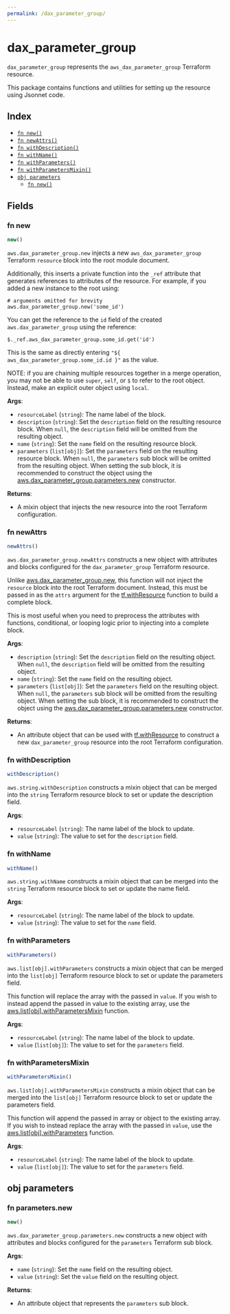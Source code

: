 ```yaml
---
permalink: /dax_parameter_group/
---
```


# dax_parameter_group

`dax_parameter_group` represents the `aws_dax_parameter_group` Terraform resource.



This package contains functions and utilities for setting up the resource using Jsonnet code.


## Index

* [`fn new()`](#fn-new)
* [`fn newAttrs()`](#fn-newattrs)
* [`fn withDescription()`](#fn-withdescription)
* [`fn withName()`](#fn-withname)
* [`fn withParameters()`](#fn-withparameters)
* [`fn withParametersMixin()`](#fn-withparametersmixin)
* [`obj parameters`](#obj-parameters)
  * [`fn new()`](#fn-parametersnew)

## Fields

### fn new

```ts
new()
```


`aws.dax_parameter_group.new` injects a new `aws_dax_parameter_group` Terraform `resource`
block into the root module document.

Additionally, this inserts a private function into the `_ref` attribute that generates references to attributes of the
resource. For example, if you added a new instance to the root using:

    # arguments omitted for brevity
    aws.dax_parameter_group.new('some_id')

You can get the reference to the `id` field of the created `aws.dax_parameter_group` using the reference:

    $._ref.aws_dax_parameter_group.some_id.get('id')

This is the same as directly entering `"${ aws_dax_parameter_group.some_id.id }"` as the value.

NOTE: if you are chaining multiple resources together in a merge operation, you may not be able to use `super`, `self`,
or `$` to refer to the root object. Instead, make an explicit outer object using `local`.

**Args**:
  - `resourceLabel` (`string`): The name label of the block.
  - `description` (`string`): Set the `description` field on the resulting resource block. When `null`, the `description` field will be omitted from the resulting object.
  - `name` (`string`): Set the `name` field on the resulting resource block.
  - `parameters` (`list[obj]`): Set the `parameters` field on the resulting resource block. When `null`, the `parameters` sub block will be omitted from the resulting object. When setting the sub block, it is recommended to construct the object using the [aws.dax_parameter_group.parameters.new](#fn-parametersnew) constructor.

**Returns**:
- A mixin object that injects the new resource into the root Terraform configuration.


### fn newAttrs

```ts
newAttrs()
```


`aws.dax_parameter_group.newAttrs` constructs a new object with attributes and blocks configured for the `dax_parameter_group`
Terraform resource.

Unlike [aws.dax_parameter_group.new](#fn-new), this function will not inject the `resource`
block into the root Terraform document. Instead, this must be passed in as the `attrs` argument for the
[tf.withResource](https://github.com/tf-libsonnet/core/tree/main/docs#fn-withresource) function to build a complete block.

This is most useful when you need to preprocess the attributes with functions, conditional, or looping logic prior to
injecting into a complete block.

**Args**:
  - `description` (`string`): Set the `description` field on the resulting object. When `null`, the `description` field will be omitted from the resulting object.
  - `name` (`string`): Set the `name` field on the resulting object.
  - `parameters` (`list[obj]`): Set the `parameters` field on the resulting object. When `null`, the `parameters` sub block will be omitted from the resulting object. When setting the sub block, it is recommended to construct the object using the [aws.dax_parameter_group.parameters.new](#fn-parametersnew) constructor.

**Returns**:
  - An attribute object that can be used with [tf.withResource](https://github.com/tf-libsonnet/core/tree/main/docs#fn-withresource) to construct a new `dax_parameter_group` resource into the root Terraform configuration.


### fn withDescription

```ts
withDescription()
```

`aws.string.withDescription` constructs a mixin object that can be merged into the `string`
Terraform resource block to set or update the description field.



**Args**:
  - `resourceLabel` (`string`): The name label of the block to update.
  - `value` (`string`): The value to set for the `description` field.


### fn withName

```ts
withName()
```

`aws.string.withName` constructs a mixin object that can be merged into the `string`
Terraform resource block to set or update the name field.



**Args**:
  - `resourceLabel` (`string`): The name label of the block to update.
  - `value` (`string`): The value to set for the `name` field.


### fn withParameters

```ts
withParameters()
```

`aws.list[obj].withParameters` constructs a mixin object that can be merged into the `list[obj]`
Terraform resource block to set or update the parameters field.

This function will replace the array with the passed in `value`. If you wish to instead append the
passed in value to the existing array, use the [aws.list[obj].withParametersMixin](TODO) function.


**Args**:
  - `resourceLabel` (`string`): The name label of the block to update.
  - `value` (`list[obj]`): The value to set for the `parameters` field.


### fn withParametersMixin

```ts
withParametersMixin()
```

`aws.list[obj].withParametersMixin` constructs a mixin object that can be merged into the `list[obj]`
Terraform resource block to set or update the parameters field.

This function will append the passed in array or object to the existing array. If you wish
to instead replace the array with the passed in `value`, use the [aws.list[obj].withParameters](TODO)
function.


**Args**:
  - `resourceLabel` (`string`): The name label of the block to update.
  - `value` (`list[obj]`): The value to set for the `parameters` field.


## obj parameters



### fn parameters.new

```ts
new()
```


`aws.dax_parameter_group.parameters.new` constructs a new object with attributes and blocks configured for the `parameters`
Terraform sub block.



**Args**:
  - `name` (`string`): Set the `name` field on the resulting object.
  - `value` (`string`): Set the `value` field on the resulting object.

**Returns**:
  - An attribute object that represents the `parameters` sub block.
